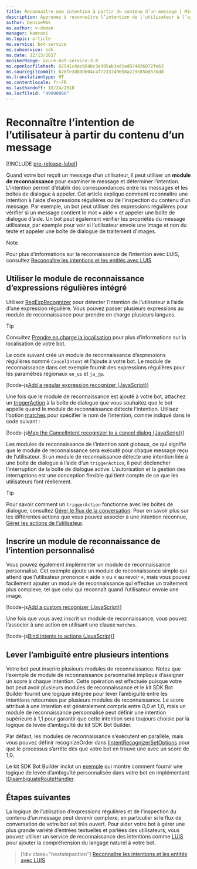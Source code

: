 ```yaml
---
title: Reconnaître une intention à partir du contenu d’un message | Microsoft Docs
description: Apprenez à reconnaître l’intention de l’utilisateur à l’aide des expressions régulières ou de la vérification du contenu du message.
author: DeniseMak
ms.author: v-demak
manager: kamrani
ms.topic: article
ms.service: bot-service
ms.subservice: sdk
ms.date: 12/13/2017
monikerRange: azure-bot-service-3.0
ms.openlocfilehash: 82541c4ac0848c3e995ab3ad1ed874436072fe63
ms.sourcegitcommit: b78fe3d8dd604c4f7233740658a229e85b8535dd
ms.translationtype: HT
ms.contentlocale: fr-FR
ms.lasthandoff: 10/24/2018
ms.locfileid: "49998080"
---
```

# <a name="recognize-user-intent-from-message-content"></a>Reconnaître l’intention de l’utilisateur à partir du contenu d’un message

[!INCLUDE [pre-release-label](../includes/pre-release-label-v3.md)]

Quand votre bot reçoit un message d’un utilisateur, il peut utiliser un **module de reconnaissance** pour examiner le message et déterminer l’intention. L’intention permet d’établir des correspondances entre les messages et les boîtes de dialogue à appeler. Cet article explique comment reconnaître une intention à l’aide d’expressions régulières ou de l’inspection du contenu d’un message. Par exemple, un bot peut utiliser des expressions régulières pour vérifier si un message contient le mot « aide » et appeler une boîte de dialogue d’aide. Un bot peut également vérifier les propriétés du message utilisateur, par exemple pour voir si l’utilisateur envoie une image et non du texte et appeler une boîte de dialogue de traitement d’images. 

> [!NOTE]
> Pour plus d’informations sur la reconnaissance de l’intention avec LUIS, consultez [Reconnaître les intentions et les entités avec LUIS](bot-builder-nodejs-recognize-intent-luis.md) 


## <a name="use-the-built-in-regular-expression-recognizer"></a>Utiliser le module de reconnaissance d’expressions régulières intégré
Utilisez [RegExpRecognizer][RegExpRecognizer] pour détecter l’intention de l’utilisateur à l’aide d’une expression régulière. Vous pouvez passer plusieurs expressions au module de reconnaissance pour prendre en charge plusieurs langues. 

> [!TIP]
> Consultez [Prendre en charge la localisation](bot-builder-nodejs-localization.md) pour plus d’informations sur la localisation de votre bot.

Le code suivant crée un module de reconnaissance d’expressions régulières nommé `CancelIntent` et l’ajoute à votre bot. Le module de reconnaissance dans cet exemple fournit des expressions régulières pour les paramètres régionaux `en_us` et `ja_jp`. 

[!code-js[Add a regular expression recognizer (JavaScript)](../includes/code/node-regex-recognizer.js#addRegexRecognizer)]

Une fois que le module de reconnaissance est ajouté à votre bot, attachez un [triggerAction][triggerAction] à la boîte de dialogue que vous souhaitez que le bot appelle quand le module de reconnaissance détecte l’intention. Utilisez l’option [matches][matches] pour spécifier le nom de l’intention, comme indiqué dans le code suivant :

[!code-js[Map the CancelIntent recognizer to a cancel dialog (JavaScript)](../includes/code/node-regex-recognizer.js#bindCancelDialogToRegexRecognizer)]

Les modules de reconnaissance de l’intention sont globaux, ce qui signifie que le module de reconnaissance sera exécuté pour chaque message reçu de l’utilisateur. Si un module de reconnaissance détecte une intention liée à une boîte de dialogue à l’aide d’un `triggerAction`, il peut déclencher l’interruption de la boîte de dialogue active. L’autorisation et la gestion des interruptions est une conception flexible qui tient compte de ce que les utilisateurs font réellement.

> [!TIP] 
> Pour savoir comment un `triggerAction` fonctionne avec les boîtes de dialogue, consultez [Gérer le flux de la conversation](bot-builder-nodejs-manage-conversation-flow.md). Pour en savoir plus sur les différentes actions que vous pouvez associer à une intention reconnue, [Gérer les actions de l’utilisateur](bot-builder-nodejs-dialog-actions.md).

## <a name="register-a-custom-intent-recognizer"></a>Inscrire un module de reconnaissance de l’intention personnalisé
Vous pouvez également implémenter un module de reconnaissance personnalisé. Cet exemple ajoute un module de reconnaissance simple qui attend que l’utilisateur prononce « aide » ou « au revoir », mais vous pouvez facilement ajouter un module de reconnaissance qui effectue un traitement plus complexe, tel que celui qui reconnaît quand l’utilisateur envoie une image. 


[!code-js[Add a custom recognizer (JavaScript)](../includes/code/node-howto-recognize-intent.js#addCustomRecognizer)]

Une fois que vous avez inscrit un module de reconnaissance, vous pouvez l’associer à une action en utilisant une clause `matches`.

[!code-js[Bind intents to actions (JavaScript)](../includes/code/node-howto-recognize-intent.js#bindIntentsToActions)]

## <a name="disambiguate-between-multiple-intents"></a>Lever l’ambiguïté entre plusieurs intentions

Votre bot peut inscrire plusieurs modules de reconnaissance. Notez que l’exemple de module de reconnaissance personnalisé implique d’assigner un score à chaque intention. Cette opération est effectuée puisque votre bot peut avoir plusieurs modules de reconnaissance et le kit SDK Bot Builder fournit une logique intégrée pour lever l’ambiguïté entre les intentions retournées par plusieurs modules de reconnaissance. Le score attribué à une intention est généralement compris entre 0,0 et 1,0, mais un module de reconnaissance personnalisé peut définir une intention supérieure à 1,1 pour garantir que cette intention sera toujours choisie par la logique de levée d’ambiguïté du kit SDK Bot Builder. 

Par défaut, les modules de reconnaissance s’exécutent en parallèle, mais vous pouvez définir recognizeOrder dans [IIntentRecognizerSetOptions][IntentRecognizerSetOptions] pour que le processus s’arrête dès que votre bot en trouve une avec un score de 1,0.

Le kit SDK Bot Builder inclut un [exemple][DisambiguationSample] qui montre comment fournir une logique de levée d’ambiguïté personnalisée dans votre bot en implémentant [IDisambiguateRouteHandler][IDisambiguateRouteHandler].

## <a name="next-steps"></a>Étapes suivantes
La logique de l’utilisation d’expressions régulières et de l’inspection du contenu d’un message peut devenir complexe, en particulier si le flux de conversation de votre bot est très ouvert. Pour aider votre bot à gérer une plus grande variété d’entrées textuelles et parlées des utilisateurs, vous pouvez utiliser un service de reconnaissance des intentions comme [LUIS][LUIS] pour ajouter la compréhension du langage naturel à votre bot.

> [!div class="nextstepaction"]
> [Reconnaître les intentions et les entités avec LUIS](bot-builder-nodejs-recognize-intent-luis.md)


[LUIS]: https://www.luis.ai/

[triggerAction]: https://docs.botframework.com/en-us/node/builder/chat-reference/classes/_botbuilder_d_.dialog.html#triggeraction

[matches]: https://docs.botframework.com/en-us/node/builder/chat-reference/interfaces/_botbuilder_d_.itriggeractionoptions.html#matches

[node-js-bot-how-to]: bot-builder-nodejs-recognize-intent-luis.md

[LUISAzureDocs]: /azure/cognitive-services/LUIS/Home

[IMessage]: http://docs.botframework.com/en-us/node/builder/chat-reference/interfaces/_botbuilder_d_.imessage

[IntentRecognizerSetOptions]: https://docs.botframework.com/en-us/node/builder/chat-reference/interfaces/_botbuilder_d_.iintentrecognizersetoptions.html

[LuisRecognizer]: https://docs.botframework.com/en-us/node/builder/chat-reference/classes/_botbuilder_d_.luisrecognizer

[LUISSample]: https://aka.ms/v3-js-luisSample

[LUISConcepts]: https://docs.botframework.com/en-us/node/builder/guides/understanding-natural-language/

[DisambiguationSample]: https://aka.ms/v3-js-onDisambiguateRoute

[IDisambiguateRouteHandler]: https://docs.botframework.com/en-us/node/builder/chat-reference/interfaces/_botbuilder_d_.idisambiguateroutehandler.html

[RegExpRecognizer]: https://docs.botframework.com/en-us/node/builder/chat-reference/classes/_botbuilder_d_.regexprecognizer.html

[AlarmBot]: https://aka.ms/v3-js-luisSample
